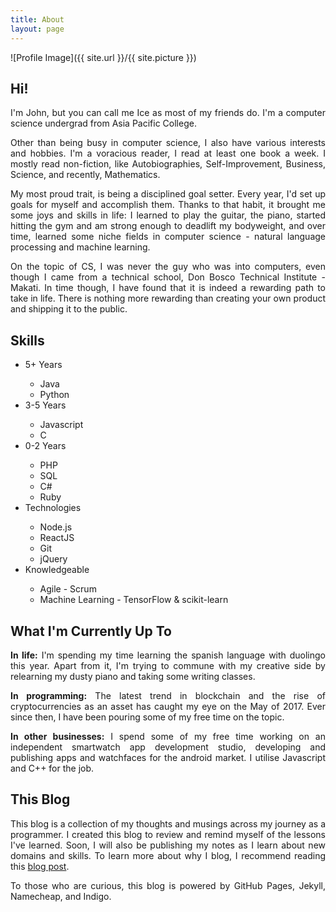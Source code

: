 ```yaml
---
title: About
layout: page
---
```

![Profile Image]({{ site.url }}/{{ site.picture }})

<h2>Hi!</h2>

<p align="justify">I'm John, but you can call me Ice as most of my friends do. I'm a computer science undergrad from Asia Pacific College.</p>

<p align="justify">Other than being busy in computer science, I also have various interests and hobbies. I'm a voracious reader, I read at least one book a week. I mostly read non-fiction, like Autobiographies, Self-Improvement, Business, Science, and recently, Mathematics.</p>

<p align="justify">My most proud trait, is being a disciplined goal setter. Every year, I'd set up goals for myself and accomplish them. Thanks to that habit, it brought me some joys and skills in life: I learned to play the guitar, the piano, started hitting the gym and am strong enough to deadlift my bodyweight, and over time, learned some niche fields in computer science - natural language processing and machine learning.</p>

<p align="justify">On the topic of CS, I was never the guy who was into computers, even though I came from a technical school, Don Bosco Technical Institute - Makati. In time though, I have found that it is indeed a rewarding path to take in life. There is nothing more rewarding than creating your own product and shipping it to the public.</p>

<h2>Skills</h2>

<ul class="skill-list">
	<li>5+ Years</li>
	  <ul>
		<li>Java</li>
		<li>Python</li>
	  </ul>
	<li>3-5 Years</li>
	  <ul>
	    <li>Javascript</li>
	    <li>C</li>
	  </ul>
	<li>0-2 Years</li>
	  <ul>
	    <li>PHP</li>
		<li>SQL</li>
		<li>C#</li>
	    <li>Ruby</li>
	  </ul>
	<li>Technologies</li>
	  <ul>
	    <li>Node.js</li>
	    <li>ReactJS</li>
	    <li>Git</li>
		<li>jQuery</li>
	  </ul>
	<li>Knowledgeable</li>
	  <ul>
		<li>Agile - Scrum</li>
		<li>Machine Learning - TensorFlow & scikit-learn</li>
	  </ul>
</ul>

<h2>What I'm Currently Up To</h2>
<p align="justify"><strong>In life:</strong>
I'm spending my time learning the spanish language with duolingo this year. Apart from it, I'm trying to commune with my creative side by relearning my dusty piano and taking some writing classes.</p>
<p align="justify"><strong>In programming:</strong> The latest trend in blockchain and the rise of cryptocurrencies as an asset has caught my eye on the May of 2017. Ever since then, I have been pouring some of my free time on the topic. </p>
<p align="justify"><strong>In other businesses:</strong>
I spend some of my free time working on an independent smartwatch app development studio, developing and publishing apps and watchfaces for the android market. I utilise Javascript and C++ for the job.</p>

<h2>This Blog</h2>
<p align="justify">This blog is a collection of my thoughts and musings across my journey as a programmer. I created this blog to review and remind myself of the lessons I've learned. Soon, I will also be publishing my notes as I learn about new domains and skills. To learn more about why I blog, I recommend reading this <a href="http://johnamata.com/i-blog-because/">blog post</a>. </p>

<p align="justify">To those who are curious, this blog is powered by GitHub Pages, Jekyll, Namecheap, and Indigo.</p>
